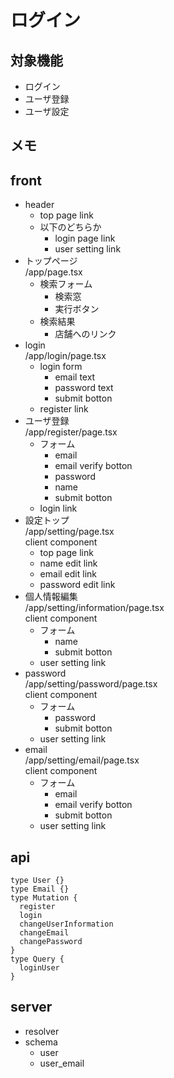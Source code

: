 
# ログイン

## 対象機能
- ログイン
- ユーザ登録
- ユーザ設定

## メモ

## front
- header
  - top page link
  - 以下のどちらか
    - login page link
    - user setting link
- トップページ  
  /app/page.tsx  
  - 検索フォーム
    - 検索窓
    - 実行ボタン
  - 検索結果
    - 店舗へのリンク
- login  
  /app/login/page.tsx  
  - login form
    - email text
    - password text
    - submit botton
  - register link
- ユーザ登録  
  /app/register/page.tsx  
  - フォーム
    - email
    - email verify botton
    - password
    - name
    - submit botton
  - login link
- 設定トップ  
  /app/setting/page.tsx  
  client component  
  - top page link
  - name edit link
  - email edit link
  - password edit link
- 個人情報編集  
  /app/setting/information/page.tsx  
  client component  
  - フォーム
    - name
    - submit botton
  - user setting link
- password  
  /app/setting/password/page.tsx  
  client component  
  - フォーム
    - password
    - submit botton
  - user setting link
- email  
  /app/setting/email/page.tsx  
  client component  
  - フォーム
    - email
    - email verify botton
    - submit botton
  - user setting link

## api
```
type User {}
type Email {}
type Mutation {
  register
  login
  changeUserInformation
  changeEmail
  changePassword
}
type Query {
  loginUser
}
```

## server
- resolver
- schema
  - user
  - user_email

